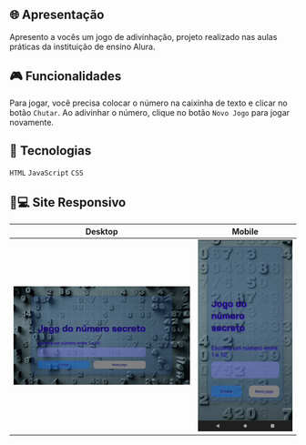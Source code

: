 ## 🌐 Apresentação 
Apresento a vocês um jogo de adivinhação, projeto realizado nas aulas práticas da instituição de ensino Alura.

## 🎮 Funcionalidades
Para jogar, você precisa colocar o número na caixinha de texto e clicar no botão `Chutar`. Ao adivinhar o número, clique no botão `Novo Jogo` para jogar novamente.

## 🚀 Tecnologias
`HTML` `JavaScript` `CSS`

## 📱💻 Site Responsivo

| Desktop                           | Mobile                            |
| ----------------------------------| ---------------------------------|
| ![Desktop](Apresentação/Desktop.png) | ![Mobile](Apresentação/Movel.png) |

